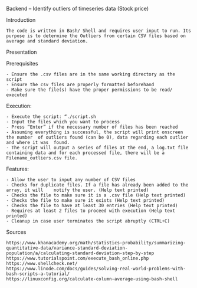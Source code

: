 Backend – Identify outliers of timeseries data (Stock price)



Introduction

	The code is written in Bash/ Shell and requires user input to run. Its purpose is to determine the Outliers from certain CSV files based on average and standard deviation.

Presentation

Prerequisites

	- Ensure the .csv files are in the same working directory as the script
	- Ensure the csv files are properly formatted beforehand
	- Make sure the file(s) have the proper permissions to be read/ executed


Execution:

	- Execute the script: “./script.sh
	- Input the files which you want to process
	- Press “Enter” if the necessary number of files has been reached
	- Assuming everything is successful, the script will print onscreen the number 	of outliers found (can be 0), data regarding each outlier and where it was 	found.
	- The script will output a series of files at the end, a log.txt file containing data and for each processed file, there will be a Filename_outliers.csv file.

Features:

	- Allow the user to input any number of CSV files
	- Checks for duplicate files. If a file has already been added to the array, it will 	notify the user. (Help text printed)
	- Checks the file to make sure it is a .csv file (Help text printed)
	- Checks the file to make sure it exists (Help text printed)
	- Checks the file to have at least 30 entries (Help text printed)
	- Requires at least 2 files to proceed with execution (Help text printed)
	- Cleanup in case user terminates the script abruptly (CTRL+C)


Sources

	https://www.khanacademy.org/math/statistics-probability/summarizing-quantitative-data/variance-standard-deviation-population/a/calculating-standard-deviation-step-by-step
	https://www.tutorialspoint.com/execute_bash_online.php
	https://www.shellcheck.net/
	https://www.linode.com/docs/guides/solving-real-world-problems-with-bash-scripts-a-tutorial/
	https://linuxconfig.org/calculate-column-average-using-bash-shell


